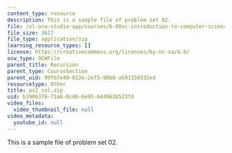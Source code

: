 ```yaml
---
content_type: resource
description: This is a sample file of problem set 02.
file: /ol-ocw-studio-app/courses/6-00sc-introduction-to-computer-science-and-programming-spring-2011/b390637671a60cd66e95644963b523fd_ps2_sol.zip
file_size: 3617
file_type: application/zip
learning_resource_types: []
license: https://creativecommons.org/licenses/by-nc-sa/4.0/
ocw_type: OCWFile
parent_title: Recursion
parent_type: CourseSection
parent_uid: 99fb7e49-022e-2ef5-90b8-a591159332ed
resourcetype: Other
title: ps2_sol.zip
uid: b3906376-71a6-0cd6-6e95-644963b523fd
video_files:
  video_thumbnail_file: null
video_metadata:
  youtube_id: null
---
```

This is a sample file of problem set 02.